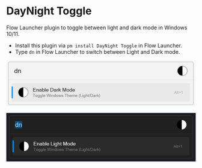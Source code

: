 # DayNight Toggle

Flow Launcher plugin to toggle between light and dark mode in Windows 10/11.

- Install this plugin via `pm install DayNight Toggle` in Flow Launcher.
- Type `dn` in Flow Launcher to switch between Light and Dark mode.

![Enable Dark Mode screenshot](./images/enable-dark-mode.png)

![Enable Light Mode screenshot](./images/enable-light-mode.png)
